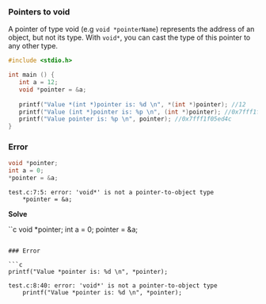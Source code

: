 ### Pointers to void

A pointer of type void (e.g ``void *pointerName``) represents the address of an object,  but not its type. With ``void*``, you can cast the type of this pointer to any other type.

```c
#include <stdio.h>

int main () {
   int a = 12;
   void *pointer = &a;
   
   printf("Value *(int *)pointer is: %d \n", *(int *)pointer); //12
   printf("Value (int *)pointer is: %p \n", (int *)pointer); //0x7fff1f05ed4c
   printf("Value pointer is: %p \n", pointer); //0x7fff1f05ed4c
}
```

### Error

```c
void *pointer;
int a = 0;
*pointer = &a;
```
```
test.c:7:5: error: 'void*' is not a pointer-to-object type
    *pointer = &a;
```
**Solve**

``c
void *pointer;
int a = 0;
pointer = &a;
```

### Error

```c
printf("Value *pointer is: %d \n", *pointer);
```

```
test.c:8:40: error: 'void*' is not a pointer-to-object type
    printf("Value *pointer is: %d \n", *pointer);
```
